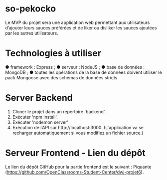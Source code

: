 # so-pekocko
Le MVP du projet sera une application web permettant aux utilisateurs d’ajouter leurs sauces préférées et de liker ou disliker les sauces ajoutées par les autres utilisateurs.

# Technologies à utiliser
● framework : Express ;
● serveur : NodeJS ;
● base de données : MongoDB ;
● toutes les opérations de la base de données doivent utiliser le pack Mongoose avec
des schémas de données stricts.

# Server Backend
1. Cloner le projet dans un répertoire 'backend'.
2. Exécuter 'npm install'.
3. Exécuter 'nodemon server'
4. Exécution de l’API sur http://localhost:3000.
(L'application va se recharger automatiquement si vous modifiez un fichier source.)

# Serveur Frontend - Lien du dépôt
Le lien du dépôt GitHub pour la partie frontend est le suivant : Piquante (https://github.com/OpenClassrooms-Student-Center/dwj-projet6).
